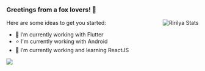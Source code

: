 ### Greetings from a fox lovers! 🦊

<a href="https://github.com/Bestfastfire">
  <img align="right" src="https://github-readme-stats.vercel.app/api?username=ririlya&count_private=true&show_icons=true&theme=tokyonight" alt="Ririlya Stats" />
</a>

Here are some ideas to get you started:

- 🔭 I’m currently working with Flutter
- ⭐️ I'm currently working with Android
- 🌱 I’m currently working and learning ReactJS

<!--
**ririlya94/ririlya94** is a ✨ _special_ ✨ repository because its `README.md` (this file) appears on your GitHub profile.
[![Top Langs](https://github-readme-stats.vercel.app/api/top-langs/?username=ririlya94)](https://github.com/ririlya94/github-readme-stats)

Here are some ideas to get you started:

- 🔭 I’m currently working on ...
- 🌱 I’m currently learning ...
- 👯 I’m looking to collaborate on ...
- 🤔 I’m looking for help with ...
- 💬 Ask me about ...
- 📫 How to reach me: ...
- 😄 Pronouns: ...
- ⚡ Fun fact: ...
-->

<p align="left"> 
  <a href="https://ko-fi.com/ririlya" target="_blank"> <img src="https://ko-fi.com/img/githubbutton_sm.svg"/> </a> 
</p>
